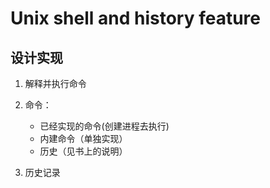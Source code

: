 # Unix shell and history feature

## 设计实现

1. 解释并执行命令
   
2. 命令：
   + 已经实现的命令(创建进程去执行)
   + 内建命令（单独实现）
   + 历史（见书上的说明）

3. 历史记录